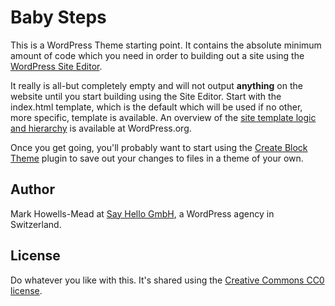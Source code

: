 # Baby Steps

This is a WordPress Theme starting point. It contains the absolute minimum amount of code which you need in order to building out a site using the [WordPress Site Editor](https://wordpress.org/documentation/article/site-editor/).

It really is all-but completely empty and will not output **anything** on the website until you start building using the Site Editor. Start with the index.html template, which is the default which will be used if no other, more specific, template is available. An overview of the [site template logic and hierarchy](https://wordpress.org/documentation/article/template-editor/) is available at WordPress.org.

Once you get going, you'll probably want to start using the [Create Block Theme](https://wordpress.org/plugins/create-block-theme/) plugin to save out your changes to files in a theme of your own.

## Author

Mark Howells-Mead at [Say Hello GmbH](https://sayhello.ch/?ref=github.com), a WordPress agency in Switzerland.

## License

Do whatever you like with this. It's shared using the [Creative Commons CC0 license](https://creativecommons.org/public-domain/cc0/).
